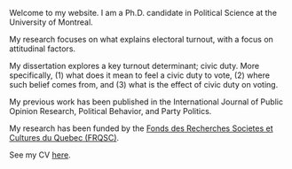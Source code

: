 <link rel="stylesheet" type="text/css" href="/css/main.css">

Welcome to my website. I am a Ph.D. candidate in Political Science at the University of Montreal. 

My research focuses on what explains electoral turnout, with a focus on attitudinal factors.

My dissertation explores a key turnout determinant; civic duty. More specifically, (1) what does it mean to feel a civic duty to vote, (2) where such belief comes from, and (3) what is the effect of civic duty on voting. 

My previous work has been published in the International Journal of Public Opinion Research, Political Behavior, and Party Politics.

My research has been funded by the [Fonds des Recherches Societes et Cultures du Quebec (FRQSC)](http://www.frqsc.gouv.qc.ca/en/).
 
See my CV [here](ferfeitosa.github.io/here.pdf).

